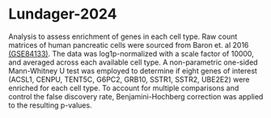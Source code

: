 # Lundager-2024
Analysis to assess enrichment of genes in each cell type. Raw count matrices of human pancreatic cells were sourced from Baron et. al 2016 [(GSE84133)](https://www.ncbi.nlm.nih.gov/geo/query/acc.cgi?acc=GSE84133). The data was log1p-normalized with a scale factor of 10000, and averaged across each available cell type. A non-parametric one-sided Mann-Whitney U test was employed to determine if eight genes of interest (ACSL1, CENPU, TENT5C, G6PC2, GRB10, SSTR1, SSTR2, UBE2E2) were enriched for each cell type. To account for multiple comparisons and control the false discovery rate, Benjamini-Hochberg correction was applied to the resulting p-values.

